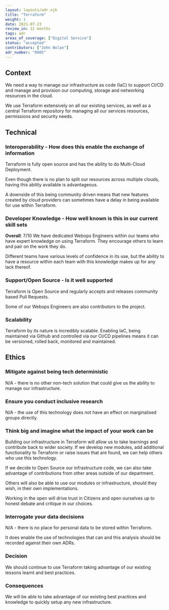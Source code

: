 ```yaml
---
layout: layouts/adr.njk
title: "Terraform"
weight: 1
date: 2021-07-23
review_in: 12 months
tags: adr
areas_of_coverage: ["Digital Service"]
status: "accepted"
contributors: ["John Nolan"]
adr_number: "0005"
---
```


## Context

We need a way to manage our infrastructure as code (IaC) to support CI/CD and manage and provision our computing, storage and networking resources in the cloud.

We use Terraform extensively on all our existing services, as well as a central Terraform repository for managing all our services resources, permissions and security needs.

## Technical

### Interoperability - How does this enable the exchange of information

Terraform is fully open source and has the ability to do Multi-Cloud Deployment.

Even though there is no plan to split our resources across multiple clouds, having this ability available is advantageous.

A downside of this being community driven means that new features created by cloud providers can sometimes have a delay in being available for use within Terraform.

### Developer Knowledge - How well known is this in our current skill sets

**Overall**: 7/10
We have dedicated Webops Engineers within our teams who have expert knowledge on using Terraform. They encourage others to learn and pair on the work they do.

Different teams have various levels of confidence in its use, but the ability to have a resource within each team with this knowledge makes up for any lack thereof.

### Support/Open Source - Is it well supported

Terraform is Open Source and regularly accepts and releases community based Pull Requests.

Some of our Webops Engineers are also contributors to the project.

### Scalability

Terraform by its nature is incredibly scalable. Enabling IaC, being maintained via Github and controlled via our CI/CD pipelines means it can be versioned, rolled back, monitored and maintained.

## Ethics

### Mitigate against being tech deterministic

N/A - there is no other non-tech solution that could give us the ability to manage our infrastructure.

### Ensure you conduct inclusive research

N/A - the use of this technology does not have an effect on marginalised groups directly.

### Think big and imagine what the impact of your work can be

Building our infrastructure in Terraform will allow us to take learnings and contribute back to wider society. If we develop new modules, add additional functionality to Terraform or raise issues that are found, we can help others who use this technology.

If we decide to Open Source our infrastructure code, we can also take advantage of contributions from other areas outside of our department.

Others will also be able to use our modules or infrastructure, should they wish, in their own implementations.

Working in the open will drive trust in Citizens and open ourselves up to honest debate and critique in our choices.

### Interrogate your data decisions

N/A - there is no place for personal data to be stored within Terraform.

It does enable the use of technologies that can and this analysis should be recorded against their own ADRs.

### Decision

We should continue to use Terraform taking advantage of our existing lessons learnt and best practices.

### Consequences

We will be able to take advantage of our existing best practices and knowledge to quickly setup any new infrastructure.

